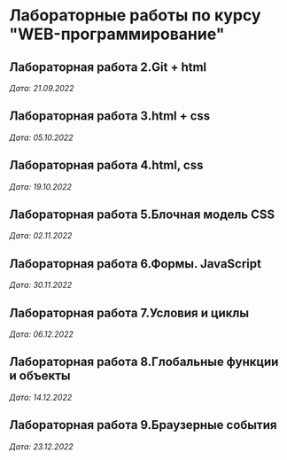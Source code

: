 # Лабораторные работы по курсу "WEB-программирование"

## Лабораторная работа 2.Git + html

*Дата: 21.09.2022*

## Лабораторная работа 3.html + css

*Дата: 05.10.2022*

## Лабораторная работа 4.html, css

*Дата: 19.10.2022*

## Лабораторная работа 5.Блочная модель CSS

*Дата: 02.11.2022*

## Лабораторная работа 6.Формы. JavaScript

*Дата: 30.11.2022*

## Лабораторная работа 7.Условия и циклы

*Дата: 06.12.2022*

## Лабораторная работа 8.Глобальные функции и объекты 

*Дата: 14.12.2022*

## Лабораторная работа 9.Браузерные события

*Дата: 23.12.2022*